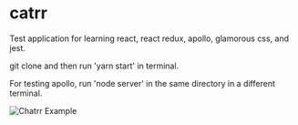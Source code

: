 # catrr

Test application for learning react, react redux, apollo, glamorous css, and jest.

git clone and then run 'yarn start' in terminal.

For testing apollo, run 'node server' in the same directory in a different terminal. 

![Chatrr Example](https://i.imgur.com/5xaXq9V.png)